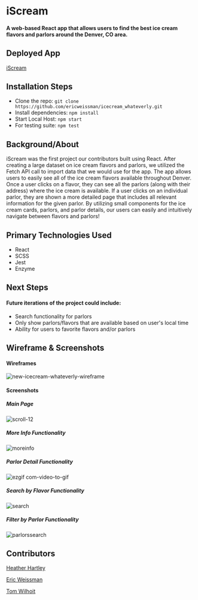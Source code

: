 # iScream
#### A web-based React app that allows users to find the best ice cream flavors and parlors around the Denver, CO area.

## Deployed App
[iScream](http://icecream-whateverly.s3-website-us-west-2.amazonaws.com/)

## Installation Steps
- Clone the repo: ```git clone https://github.com/ericweissman/icecream_whateverly.git```
- Install dependencies: ```npm install```
- Start Local Host: ```npm start```
- For testing suite: ```npm test```

## Background/About
iScream was the first project our contributors built using React. After creating a large dataset on ice cream flavors and parlors, we utilized the Fetch API call to import data that we would use for the app. The app allows users to easily see all of the ice cream flavors available throughout Denver. Once a user clicks on a flavor, they can see all the parlors (along with their address) where the ice cream is available. If a user clicks on an individual parlor, they are shown a more detailed page that includes all relevant information for the given parlor. By utilizing small components for the ice cream cards, parlors, and parlor details, our users can easily and intuitively navigate between flavors and parlors! 

## Primary Technologies Used
- React
- SCSS
- Jest
- Enzyme

## Next Steps
#### Future iterations of the project could include:
- Search functionality for parlors
- Only show parlors/flavors that are available based on user's local time
- Ability for users to favorite flavors and/or parlors

## Wireframe & Screenshots
#### Wireframes
![new-icecream-whateverly-wireframe](https://user-images.githubusercontent.com/20710327/50453475-70e4b000-0906-11e9-9505-1a15e18e11f2.png)

#### Screenshots
##### Main Page
![scroll-12](https://user-images.githubusercontent.com/20710327/50618002-4cac4480-0ead-11e9-8577-acd0a1ad548c.gif)

##### More Info Functionality
![moreinfo](https://user-images.githubusercontent.com/20710327/50617879-99435000-0eac-11e9-89e3-71287283f02e.gif)

##### Parlor Detail Functionality
![ezgif com-video-to-gif](https://user-images.githubusercontent.com/20710327/50645394-b15cb300-0f30-11e9-8f5f-474e59b83f99.gif)

##### Search by Flavor Functionality
![search](https://user-images.githubusercontent.com/20710327/50617730-e672f200-0eab-11e9-848f-b867cea97b65.gif)

##### Filter by Parlor Functionality
![parlorssearch](https://user-images.githubusercontent.com/20710327/50617928-ddceeb80-0eac-11e9-80c6-a6c78d60628b.gif)

## Contributors
[Heather Hartley](https://github.com/hlhartley)

[Eric Weissman](https://github.com/ericweissman)

[Tom Wilhoit](https://github.com/TomWilhoit)
